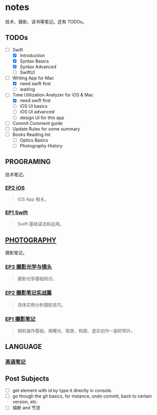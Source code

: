 # notes

技术、摄影、读书等笔记。还有 TODOs。

## TODOs

- [ ] Swift
  - [x] Introduction
  - [x] Syntax Basics
  - [x] Syntax Advanced
  - [ ] SwiftUI
- [ ] Writing App for Mac
  - [x] need swift first
  - [ ] waiting
- [ ] Time Utilization Analyzer for iOS & Mac
  - [x] need swift first
  - [ ] iOS UI basics
  - [ ] iOS UI advanced
  - [ ] design UI for this app
- [ ] Commit Comment guide
- [ ] Update Rules for some summary
- [ ] Books Reading list
  - [ ] Optics Basics
  - [ ] Photography History

## PROGRAMING

技术笔记。

### [EP2 iOS](https://github.com/zfanli/notes/tree/master/ios)

> iOS App 相关。

### [EP1 Swift](https://github.com/zfanli/notes/tree/master/swift)

> Swift 基础语法和运用。

## [PHOTOGRAPHY](https://github.com/zfanli/notes/tree/master/photography)

摄影笔记。

### [EP3 摄影光学与镜头](https://github.com/zfanli/notes/blob/master/photography/EP3.1.OpticsBasics.md)

> 摄影光学基础知识。

### [EP2 摄影笔记实战篇](https://github.com/zfanli/notes/blob/master/photography/EP2.1.LandscapePhotography.md)

> 具体实例分析摄影技巧。

### [EP1 摄影笔记](https://github.com/zfanli/notes/blob/master/photography/EP1.1.Basics.md)

> 相机操作基础，用曝光、取景、构图、虚实创作一副好照片。

## LANGUAGE

### [英语笔记](https://github.com/zfanli/notes/tree/master/english)

## Post Subjects

- [ ] get element with id by type it directly in console.
- [ ] go though the git basics, for instance, undo commit, back to certain version, etc.
- [ ] 熔断 and 节流

